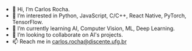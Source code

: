 - 👋 Hi, I’m Carlos Rocha.
- 👀 I’m interested in Python, JavaScript, C/C++, React Native, PyTorch, TensorFlow.
- 🌱 I’m currently learning AI, Computer Vision, ML, Deep Learning.
- 💞️ I’m looking to collaborate on AI's projects.
- 📫 Reach me in carlos.rocha@discente.ufg.br
